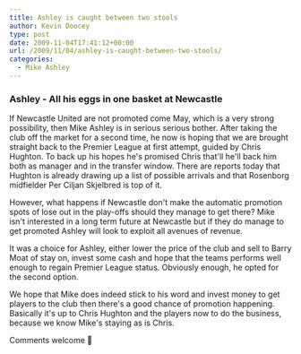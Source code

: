 ```yaml
---
title: Ashley is caught between two stools
author: Kevin Doocey
type: post
date: 2009-11-04T17:41:12+00:00
url: /2009/11/04/ashley-is-caught-between-two-stools/
categories:
  - Mike Ashley
---
```


### Ashley - All his eggs in one basket at Newcastle

If Newcastle United are not promoted come May, which is a very strong possibility, then Mike Ashley is in serious serious bother. After taking the club off the market for a second time, he now is hoping that we are brought straight back to the Premier League at first attempt, guided by Chris Hughton. To back up his hopes he's promised Chris that'll he'll back him both as manager and in the transfer window. There are reports today that Hughton is already drawing up a list of possible arrivals and that Rosenborg midfielder Per Ciljan Skjelbred is top of it.

However, what happens if Newcastle don't make the automatic promotion spots of lose out in the play-offs should they manage to get there? Mike isn't interested in a long term future at Newcastle but if they do manage to get promoted Ashley will look to exploit all avenues of revenue.

It was a choice for Ashley, either lower the price of the club and sell to Barry Moat of stay on, invest some cash and hope that the teams performs well enough to regain Premier League status. Obviously enough, he opted for the second option.

We hope that Mike does indeed stick to his word and invest money to get players to the club then there's a good chance of promotion happening. Basically it's up to Chris Hughton and the players now to do the business, because we know Mike's staying as is Chris.

Comments welcome 🙂
